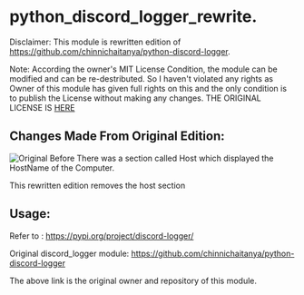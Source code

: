 # python_discord_logger_rewrite. 
Disclaimer: This module is rewritten edition of https://github.com/chinnichaitanya/python-discord-logger.

Note: According the owner's MIT License Condition, the module can be modified and can be re-destributed. So I haven't violated any rights as Owner of this module has given full rights on this and  the only condition is to publish the License without making any changes. THE ORIGINAL LICENSE IS [HERE](https://github.com/chinnichaitanya/python-discord-logger/blob/master/LICENSE)

## Changes Made From Original Edition:
![Original](https://i.imgur.com/1iLTjSN.png)
Before There was a section called Host which displayed the HostName of the Computer.

This rewritten edition removes the host section

## Usage: 
Refer to : https://pypi.org/project/discord-logger/


Original discord_logger module: https://github.com/chinnichaitanya/python-discord-logger

The above link is the original owner and repository of this module.
